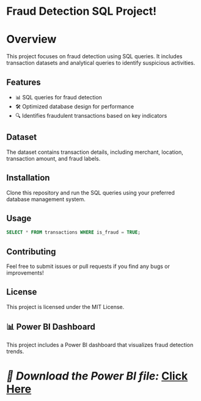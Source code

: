 # Fraud Detection SQL Project! 

# Overview
This project focuses on fraud detection using SQL queries. It includes transaction datasets and analytical queries to identify suspicious activities.

## Features
- 📊 SQL queries for fraud detection
- 🛠️ Optimized database design for performance
- 🔍 Identifies fraudulent transactions based on key indicators

## Dataset
The dataset contains transaction details, including merchant, location, transaction amount, and fraud labels.

## Installation
Clone this repository and run the SQL queries using your preferred database management system.

## Usage
```sql
SELECT * FROM transactions WHERE is_fraud = TRUE;
```

## Contributing
Feel free to submit issues or pull requests if you find any bugs or improvements!

## License
This project is licensed under the MIT License.
## 📊 Power BI Dashboard
This project includes a Power BI dashboard that visualizes fraud detection trends.

*🔗 Download the Power BI file:* [Click Here](https://drive.google.com/file/d/1D3KMqZ9m3F4t6lgv8imLFgoaAnGXAaDo/view?usp=sharing)
=======
